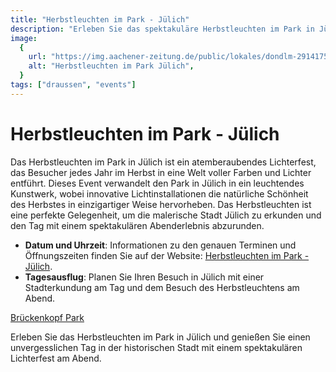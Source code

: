 ```yaml
---
title: "Herbstleuchten im Park - Jülich"
description: "Erleben Sie das spektakuläre Herbstleuchten im Park in Jülich, ein magisches Farbenspiel, perfekt kombinierbar mit einem Tagesausflug zur Erkundung der Stadt"
image:
  {
    url: "https://img.aachener-zeitung.de/public/lokales/dondlm-2914175021-24e9539bd9.irprodgera-i8wez2.jpg/alternates/SIXTEEN_NINE_1920/2914175021_24e9539bd9.irprodgera_i8wez2.jpg",
    alt: "Herbstleuchten im Park Jülich",
  }
tags: ["draussen", "events"]
---
```


# Herbstleuchten im Park - Jülich

Das Herbstleuchten im Park in Jülich ist ein atemberaubendes Lichterfest, das Besucher jedes Jahr im Herbst in eine Welt voller Farben und Lichter entführt. Dieses Event verwandelt den Park in Jülich in ein leuchtendes Kunstwerk, wobei innovative Lichtinstallationen die natürliche Schönheit des Herbstes in einzigartiger Weise hervorheben. Das Herbstleuchten ist eine perfekte Gelegenheit, um die malerische Stadt Jülich zu erkunden und den Tag mit einem spektakulären Abenderlebnis abzurunden.

- **Datum und Uhrzeit**: Informationen zu den genauen Terminen und Öffnungszeiten finden Sie auf der Website: [Herbstleuchten im Park - Jülich](https://www.herzog-magazin.de/event/herbstleuchten-im-park-jeden-abend-schoener-schein/2019-10-19/).
- **Tagesausflug**: Planen Sie Ihren Besuch in Jülich mit einer Stadterkundung am Tag und dem Besuch des Herbstleuchtens am Abend.

[Brückenkopf Park](https://www.brueckenkopf-park.de/index.php)

Erleben Sie das Herbstleuchten im Park in Jülich und genießen Sie einen unvergesslichen Tag in der historischen Stadt mit einem spektakulären Lichterfest am Abend.
